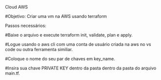 Cloud AWS

#Objetivo: Criar uma vm na AWS usando terraform

Passos necessários:

#Baixe o arquivo e execute terraform init, validate, plan e apply.

#Logue usando o aws cli com uma conta de usuário criada na aws no vs code ou outra ferramenta similiar.

#Coloque o nome do seu par de chaves em key_name.

#Insira sua chave PRIVATE KEY dentro da pasta dentro da pasta do arquivo main.tf.
